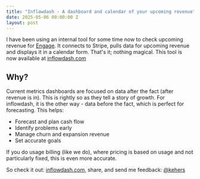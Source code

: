```yaml
---
title: "Inflowdash - A dashboard and calendar of your upcoming revenue"
date: 2025-05-06 00:00:00 Z
layout: post
---
```


I have been using an internal tool for some time now to check upcoming revenue for [Engage](https://engage.so/). It connects to Stripe, pulls data for upcoming revenue and displays it in a calendar form. That's it; nothing magical. This tool is now available at [inflowdash.com](https://inflowdash.com/)

## Why?

Current metrics dashboards are focused on data after the fact (after revenue is in). This is rightly so as they tell a story of growth. For inflowdash, it is the other way - data before the fact, which is perfect for forecasting. This helps:

- Forecast and plan cash flow
- Identify problems early
- Manage churn and expansion revenue
- Set accurate goals

If you do usage billing (like we do), where pricing is based on usage and not particularly fixed, this is even more accurate.

So check it out: [inflowdash.com](https://inflowdash.com/), share, and send me feedback: [@kehers](https://twitter.com/kehers)